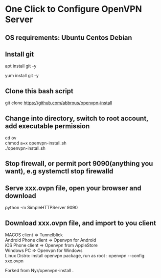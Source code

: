 # One Click to Configure OpenVPN Server

## OS requirements: Ubuntu Centos Debian

## Install git
apt install git -y<br>

yum install git -y<br>


## Clone this bash script
git clone https://github.com/abbrous/openvpn-install

## Change into directory, switch to root account, add executable permission
cd ov<br>
chmod a+x openvpn-install.sh<br>
./openvpn-install.sh<br>

## Stop firewall, or permit port 9090(anything you want), e.g systemctl stop firewalld
## Serve xxx.ovpn file, open your browser and download
python -m SimpleHTTPServer 9090<br>


## Download xxx.ovpn file, and import to you client

MACOS client => Tunnelblick<br>
Android Phone client => Openvpn for Android<br>
iOS Phone client => Openvpn from AppleStore<br>
Windows PC => Openvpn for Windows<br>
Linux Distro: install openvpn package, run as root : openvpn --config xxx.ovpn<br>

Forked from Nyr/openvpn-install . 
